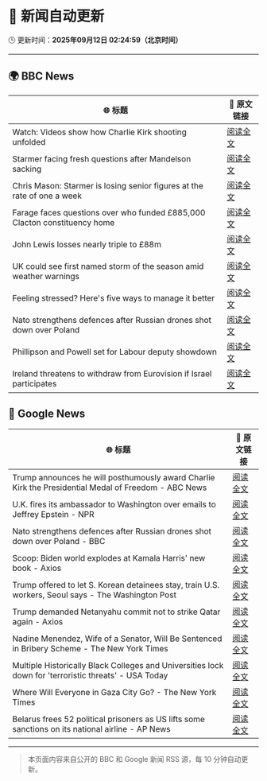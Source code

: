 # 🧠 新闻自动更新

🕒 更新时间：**2025年09月12日 02:24:59（北京时间）**

---

## 🌍 BBC News

| 🌐 标题 | 🔗 原文链接 |
|--------|-------------|
| Watch: Videos show how Charlie Kirk shooting unfolded | [阅读全文](https://www.bbc.com/news/videos/ckg3xp9g9zwo?at_medium=RSS&at_campaign=rss) |
| Starmer facing fresh questions after Mandelson sacking | [阅读全文](https://www.bbc.com/news/articles/cy0v81zeggko?at_medium=RSS&at_campaign=rss) |
| Chris Mason: Starmer is losing senior figures at the rate of one a week | [阅读全文](https://www.bbc.com/news/articles/cvgvexelmkgo?at_medium=RSS&at_campaign=rss) |
| Farage faces questions over who funded £885,000 Clacton constituency home | [阅读全文](https://www.bbc.com/news/articles/ce845w70g0yo?at_medium=RSS&at_campaign=rss) |
| John Lewis losses nearly triple to £88m | [阅读全文](https://www.bbc.com/news/articles/cx2jm4pgejjo?at_medium=RSS&at_campaign=rss) |
| UK could see first named storm of the season amid weather warnings | [阅读全文](https://www.bbc.com/weather/articles/cpd9x525653o?at_medium=RSS&at_campaign=rss) |
| Feeling stressed? Here's five ways to manage it better | [阅读全文](https://www.bbc.com/news/articles/cg42zq7nqxwo?at_medium=RSS&at_campaign=rss) |
| Nato strengthens defences after Russian drones shot down over Poland | [阅读全文](https://www.bbc.com/news/articles/c0lkz2n34z6o?at_medium=RSS&at_campaign=rss) |
| Phillipson and Powell set for Labour deputy showdown | [阅读全文](https://www.bbc.com/news/articles/c20v3l4qy11o?at_medium=RSS&at_campaign=rss) |
| Ireland threatens to withdraw from Eurovision if Israel participates | [阅读全文](https://www.bbc.com/news/articles/c5yvd8158ywo?at_medium=RSS&at_campaign=rss) |

## 📰 Google News

| 🌐 标题 | 🔗 原文链接 |
|--------|-------------|
| Trump announces he will posthumously award Charlie Kirk the Presidential Medal of Freedom - ABC News | [阅读全文](https://news.google.com/rss/articles/CBMiuAFBVV95cUxOMlNTdUpIckpiM3ktMlhjRy1ZVHRCZzRjc0dRSXlveFJpd1BFNTQ0S1VTSHU3QlV0cG0xcEZ0elZ4dEFhQTU5Q2xGemI0YzVuSnVCNVhoN1V6NjdBdlJPalpVcHR6REp4Y0dUSjJQWGl0ekJtUGp4ck1wVXd1c0FJbmphRlcya1RESjBhaHlJdXlwa1NWdU5XNVlRU19yMFNESnlXUE1YVTFFTXhDaHNYbFdORnp3cVRv0gG-AUFVX3lxTFBVZWpjSHBPLXBScVBua2gwYzhqeHVqUWhxSE8zM2ZBUE1vajdsNzV0TEFmNF9ib1RMX3pwNVpoQ0hUeldlQzBwUUtGTGprQ282TEZBQUJUemVabVVrT1NraUVFQ1lzVEtVbDk3Q00tNU5xcTRJYkI2ZTN2NWZST1JzLXhraVNTTzZFM2pNblBnU2J3OGtuSDQ5WFdTVFZ4N1V2d3RYTmx3S0w1ZVNBM2xIYzFfWDQtYnBtWFNlWkE?oc=5) |
| U.K. fires its ambassador to Washington over emails to Jeffrey Epstein - NPR | [阅读全文](https://news.google.com/rss/articles/CBMijAFBVV95cUxONm5BdXZ6eTJFWHhOWnFRWFZzMjR0YnlTMENVRHZCRDhkZkFWa2JKajQ3emdkTURGSFFPUlluNzBiZjZVN3paSWFqOUZPNURyYVRTTjhPRnlSMnNNT3R4RnVsbnFIMVQzbWJsNnphQjRDay16WnBrNWs5ZXhRQ3FEcmtaeU14c0gzdmxXNQ?oc=5) |
| Nato strengthens defences after Russian drones shot down over Poland - BBC | [阅读全文](https://news.google.com/rss/articles/CBMiWkFVX3lxTE9HRXo4dVRWd095UWtic0lTaXBFVVJmZDJzc3hGSDh4LXhweElUd1RDTVF0czhPek1mbFlaZGhoTEpnOUNHUHJqQy04ZEpGaTFneWlzeHpwREJFd9IBX0FVX3lxTFBGelAzY0g5bXhmeUtfak92V1NhTDhONG9wTDc3NHRMQ3VPWTc2UkVJSzhoTi1ObTFZb2lvYjU3RkVWc1JUd3pIUno4V1htSDlYVnY3QTNHNVQtcjF2dy1J?oc=5) |
| Scoop: Biden world explodes at Kamala Harris' new book - Axios | [阅读全文](https://news.google.com/rss/articles/CBMibkFVX3lxTE1NVmdfZXRkMmZxZlozRV9fdlBFUnE2ZzBnZ1BGcUxSUG1mdkdtVGtHRWVmM2VFNEltNy1oSS1VaW9Gc25BbGtBbHVrS0FQN0tHZnhLbVFxa20ySDc3V3NFdV9HX2RuVkptd0dEbi1n?oc=5) |
| Trump offered to let S. Korean detainees stay, train U.S. workers, Seoul says - The Washington Post | [阅读全文](https://news.google.com/rss/articles/CBMijgFBVV95cUxNU0RpMENTV3RlaDJOaUc2d1dDZHl3SUduTG9qM20zdTltNE8zSE9MYTZUUzFsSUc1TXVBYUFMcUUxNzRLY0FraGFZS2JBQ2FfM0UtM2huUUZZQm5ocDl0SURQbU5xZVlSVzFUNzhGSkpoMXlUVVNFZ2hRNXVITU9OZDViUzZRM2lwazY5WHN3?oc=5) |
| Trump demanded Netanyahu commit not to strike Qatar again - Axios | [阅读全文](https://news.google.com/rss/articles/CBMif0FVX3lxTFBRLTZ1cFdIQjQwSmVNbVNhcTFZNDZaOHg5aHk0d0lOZ2VCVXRjWEhBYUhCQkFoQzF5bHZMUlE0WHRDU0FDMjBpelpLbnJvalRSZkRtbENoSkRjdUlla2pBMUtDekR6bkVTMkx5R09rUTc5cXgwa2FLLTl2alNsX2s?oc=5) |
| Nadine Menendez, Wife of a Senator, Will Be Sentenced in Bribery Scheme - The New York Times | [阅读全文](https://news.google.com/rss/articles/CBMiiwFBVV95cUxQWlZJYVZmWU42NjBpa2F6UkJEX2VrVE9QUEt3WU1pVUJhSU5MYV9FNzZhWVRTWksxN1R0Y2hKaXczT3g3V2tLQWdxU3J6a1ZnUGh1RXgxTm1aXzB1SWdMdFZwb0Y0UUYzZGhZZkhYT0V5NnI4UmlCUndZOHJmS3J1Wngxd3VCZmM0VFc0?oc=5) |
| Multiple Historically Black Colleges and Universities lock down for 'terroristic threats' - USA Today | [阅读全文](https://news.google.com/rss/articles/CBMikwFBVV95cUxNYUpWMmVmYjRnSGUwY2VGQnc4WTFlOUdNbVZaYlU2Y0xlbHBpN1pWb1ZiZVJFRkFyQ2dUTUczbWZCRkJ2dzZibmlZVHI0OF9MVVlBTW9KcHdYVnZfdVRJS1o3SDlyTDhVaUtuVElmXzBwZHNPck1LVERJQjE4ejlCWTE3TTlud3FDcFdrbEJXMWJ5TFE?oc=5) |
| Where Will Everyone in Gaza City Go? - The New York Times | [阅读全文](https://news.google.com/rss/articles/CBMiowFBVV95cUxOOU5pM05IQ29EU24waGw2blNxWVVwUkFIZnJHWUE0ZjVPTEsxTDdXSlRKY2x4Q0IxU19tZDdjZGVreXpLd2Z3ekMyRmxnUjZpa2l6ZEZnQ2ZLTWYydVpyMnV3ejZxYmZpSGEtNll2TENfTTZLUnlrY1NHNW1jdW8yOElkTEZtRXJ1dnNXQU1Sa0FLUHA5a2xGV3pucnBlRDRIdG40?oc=5) |
| Belarus frees 52 political prisoners as US lifts some sanctions on its national airline - AP News | [阅读全文](https://news.google.com/rss/articles/CBMilAFBVV95cUxPY1hqUXA3R2lzZVJmUDQ2a2dSSzNoWjVydElJSzVDNkczUFZzS3pvblV1aHlsVXE2NkxUM3JTbGxoTnF2dWM1QkdXdTk1QXJQRExnN3dSMGVxYnJHWWtVY083emh4VmpIdnB0M1BQMlZucFd3S1o3WEY2ZGJEN0tONEpIcm9iWG12UFY4Z003STRCSUhX?oc=5) |

---
> 本页面内容来自公开的 BBC 和 Google 新闻 RSS 源，每 10 分钟自动更新。